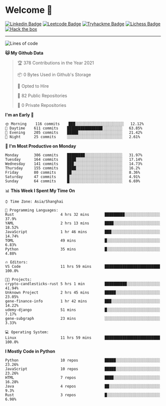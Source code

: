 # Welcome 👋

[![Linkedin Badge](https://img.shields.io/badge/-PedroTorres-blue?style=flat-square&logo=Linkedin&logoColor=white&link=https://www.linkedin.com/in/PedroTorres/)](https://www.linkedin.com/in/pedro-torres-cruz/)
[![Leetcode Badge](https://img.shields.io/badge/profile-leetcode-green)](https://leetcode.com/corfucinas/)
[![Tryhackme Badge](https://img.shields.io/badge/profile-tryhackme-blue)](https://tryhackme.com/p/Corfucinas/)
[![Lichess Badge](https://img.shields.io/badge/challenge_me-lichess-yellow)](https://lichess.org/@/Corfucinas)
[![Hack the box](https://img.shields.io/badge/hack_the_box-profile-red)](https://www.hackthebox.eu/profile/375826)

---

<!--START_SECTION:waka-->
![Lines of code](https://img.shields.io/badge/From%20Hello%20World%20I%27ve%20Written-1.5%20million%20lines%20of%20code-blue)

**🐱 My Github Data** 

> 🏆 378 Contributions in the Year 2021
 > 
> 📦 0 Bytes Used in Github's Storage 
 > 
> 💼 Opted to Hire
 > 
> 📜 82 Public Repositories 
 > 
> 🔑 0 Private Repositories  
 > 
**I'm an Early 🐤** 

```text
🌞 Morning    116 commits    ███░░░░░░░░░░░░░░░░░░░░░░   12.12% 
🌆 Daytime    611 commits    ████████████████░░░░░░░░░   63.85% 
🌃 Evening    205 commits    █████░░░░░░░░░░░░░░░░░░░░   21.42% 
🌙 Night      25 commits     ░░░░░░░░░░░░░░░░░░░░░░░░░   2.61%

```
📅 **I'm Most Productive on Monday** 

```text
Monday       306 commits    ████████░░░░░░░░░░░░░░░░░   31.97% 
Tuesday      164 commits    ████░░░░░░░░░░░░░░░░░░░░░   17.14% 
Wednesday    141 commits    ███░░░░░░░░░░░░░░░░░░░░░░   14.73% 
Thursday     155 commits    ████░░░░░░░░░░░░░░░░░░░░░   16.2% 
Friday       80 commits     ██░░░░░░░░░░░░░░░░░░░░░░░   8.36% 
Saturday     47 commits     █░░░░░░░░░░░░░░░░░░░░░░░░   4.91% 
Sunday       64 commits     █░░░░░░░░░░░░░░░░░░░░░░░░   6.69%

```


📊 **This Week I Spent My Time On** 

```text
⌚︎ Time Zone: Asia/Shanghai

💬 Programming Languages: 
Rust                     4 hrs 32 mins       █████████░░░░░░░░░░░░░░░░   37.9% 
YAML                     2 hrs 13 mins       ████░░░░░░░░░░░░░░░░░░░░░   18.52% 
JavaScript               1 hr 46 mins        ███░░░░░░░░░░░░░░░░░░░░░░   14.74% 
TOML                     49 mins             █░░░░░░░░░░░░░░░░░░░░░░░░   6.83% 
Python                   35 mins             █░░░░░░░░░░░░░░░░░░░░░░░░   4.88%

🔥 Editors: 
VS Code                  11 hrs 59 mins      █████████████████████████   100.0%

🐱‍💻 Projects: 
crypto-candlesticks-rust 5 hrs 1 min         ██████████░░░░░░░░░░░░░░░   41.94% 
Unknown Project          2 hrs 45 mins       █████░░░░░░░░░░░░░░░░░░░░   23.05% 
gene-finance-info        1 hr 42 mins        ███░░░░░░░░░░░░░░░░░░░░░░   14.22% 
udemy-django             51 mins             █░░░░░░░░░░░░░░░░░░░░░░░░   7.17% 
gene-subgraph            23 mins             ░░░░░░░░░░░░░░░░░░░░░░░░░   3.33%

💻 Operating System: 
Linux                    11 hrs 59 mins      █████████████████████████   100.0%

```

**I Mostly Code in Python** 

```text
Python                   10 repos            █████░░░░░░░░░░░░░░░░░░░░   23.26% 
JavaScript               10 repos            █████░░░░░░░░░░░░░░░░░░░░   23.26% 
HTML                     7 repos             ████░░░░░░░░░░░░░░░░░░░░░   16.28% 
Java                     4 repos             ██░░░░░░░░░░░░░░░░░░░░░░░   9.3% 
Rust                     3 repos             █░░░░░░░░░░░░░░░░░░░░░░░░   6.98%

```



<!--END_SECTION:waka-->
